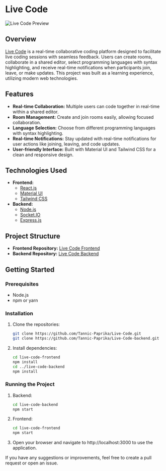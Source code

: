 # Live Code

![Live Code Preview](https://github.com/user-attachments/assets/14d7eed1-944c-4319-9a6a-5f8f1f76a0ea)


## Overview

[Live Code](https://live-code-f3g2.vercel.app) is a real-time collaborative coding platform designed to facilitate live coding sessions with seamless feedback. Users can create rooms, collaborate in a shared editor, select programming languages with syntax highlighting, and receive real-time notifications when participants join, leave, or make updates. This project was built as a learning experience, utilizing modern web technologies.

## Features

- **Real-time Collaboration:** Multiple users can code together in real-time within a shared editor.
- **Room Management:** Create and join rooms easily, allowing focused collaboration.
- **Language Selection:** Choose from different programming languages with syntax highlighting.
- **Real-time Notifications:** Stay updated with real-time notifications for user actions like joining, leaving, and code updates.
- **User-friendly Interface:** Built with Material UI and Tailwind CSS for a clean and responsive design.

## Technologies Used

- **Frontend:** 
  - [React.js](https://reactjs.org/)
  - [Material UI](https://mui.com/)
  - [Tailwind CSS](https://tailwindcss.com/)
- **Backend:** 
  - [Node.js](https://nodejs.org/)
  - [Socket.IO](https://socket.io/)
  - [Express.js](https://expressjs.com/)
  
## Project Structure

- **Frontend Repository:** [Live Code Frontend](https://github.com/Tannic-Paprika/Live-Code)
- **Backend Repository:** [Live Code Backend](https://github.com/Tannic-Paprika/Live-Code-backend)

## Getting Started

### Prerequisites

- Node.js
- npm or yarn

### Installation

1. Clone the repositories:

   ```bash
   git clone https://github.com/Tannic-Paprika/Live-Code.git
   git clone https://github.com/Tannic-Paprika/Live-Code-backend.git
2. Install dependencies:
   
   ```bash
   cd live-code-frontend
   npm install
   cd ../live-code-backend
   npm install

### Running the Project
1. Backend:
   
   ```bash
   cd live-code-backend
   npm start
3. Frontend:
   
   ```bash
   cd live-code-frontend
   npm start
   
5. Open your browser and navigate to http://localhost:3000 to use the application.


If you have any suggestions or improvements, feel free to create a pull request or open an issue.
